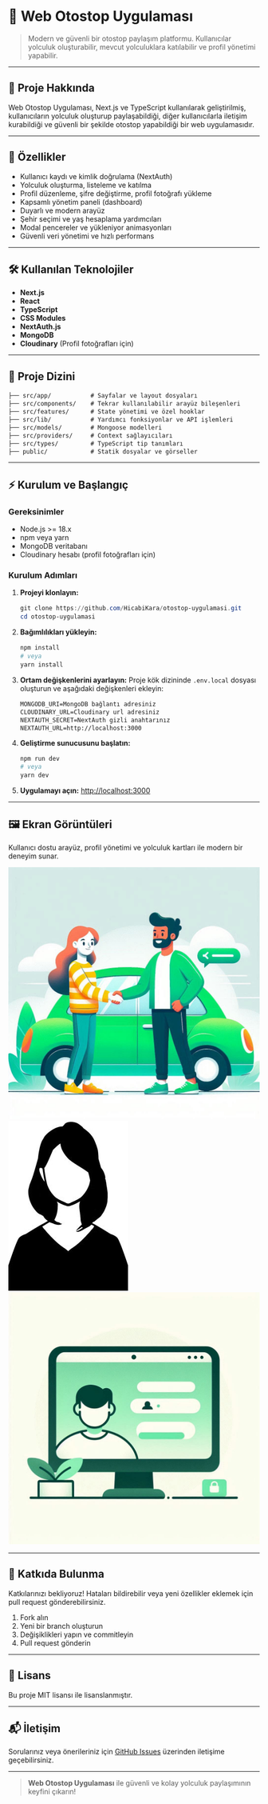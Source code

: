 # 🚗 Web Otostop Uygulaması

> Modern ve güvenli bir otostop paylaşım platformu. Kullanıcılar yolculuk oluşturabilir, mevcut yolculuklara katılabilir ve profil yönetimi yapabilir.

---

## 📌 Proje Hakkında
Web Otostop Uygulaması, Next.js ve TypeScript kullanılarak geliştirilmiş, kullanıcıların yolculuk oluşturup paylaşabildiği, diğer kullanıcılarla iletişim kurabildiği ve güvenli bir şekilde otostop yapabildiği bir web uygulamasıdır.

---

## 🚀 Özellikler
- Kullanıcı kaydı ve kimlik doğrulama (NextAuth)
- Yolculuk oluşturma, listeleme ve katılma
- Profil düzenleme, şifre değiştirme, profil fotoğrafı yükleme
- Kapsamlı yönetim paneli (dashboard)
- Duyarlı ve modern arayüz
- Şehir seçimi ve yaş hesaplama yardımcıları
- Modal pencereler ve yükleniyor animasyonları
- Güvenli veri yönetimi ve hızlı performans

---

## 🛠️ Kullanılan Teknolojiler
- **Next.js**
- **React**
- **TypeScript**
- **CSS Modules**
- **NextAuth.js**
- **MongoDB**
- **Cloudinary** (Profil fotoğrafları için)

---

## 📂 Proje Dizini
```
├── src/app/           # Sayfalar ve layout dosyaları
├── src/components/    # Tekrar kullanılabilir arayüz bileşenleri
├── src/features/      # State yönetimi ve özel hooklar
├── src/lib/           # Yardımcı fonksiyonlar ve API işlemleri
├── src/models/        # Mongoose modelleri
├── src/providers/     # Context sağlayıcıları
├── src/types/         # TypeScript tip tanımları
├── public/            # Statik dosyalar ve görseller
```

---

## ⚡ Kurulum ve Başlangıç

### Gereksinimler
- Node.js >= 18.x
- npm veya yarn
- MongoDB veritabanı
- Cloudinary hesabı (profil fotoğrafları için)

### Kurulum Adımları
1. **Projeyi klonlayın:**
   ```powershell
   git clone https://github.com/HicabiKara/otostop-uygulamasi.git
   cd otostop-uygulamasi
   ```
2. **Bağımlılıkları yükleyin:**
   ```powershell
   npm install
   # veya
   yarn install
   ```
3. **Ortam değişkenlerini ayarlayın:**
   Proje kök dizininde `.env.local` dosyası oluşturun ve aşağıdaki değişkenleri ekleyin:
   ```env
   MONGODB_URI=MongoDB bağlantı adresiniz
   CLOUDINARY_URL=Cloudinary url adresiniz
   NEXTAUTH_SECRET=NextAuth gizli anahtarınız
   NEXTAUTH_URL=http://localhost:3000
   ```
4. **Geliştirme sunucusunu başlatın:**
   ```powershell
   npm run dev
   # veya
   yarn dev
   ```
5. **Uygulamayı açın:**
   [http://localhost:3000](http://localhost:3000)

---

## 🖼️ Ekran Görüntüleri
Kullanıcı dostu arayüz, profil yönetimi ve yolculuk kartları ile modern bir deneyim sunar.

![Giriş Ekranı](public/hero.jpg)
![Profil](public/female-avatar.png)
![Yolculuk Kartı](public/feature-img1.jpg)

---

## 🤝 Katkıda Bulunma
Katkılarınızı bekliyoruz! Hataları bildirebilir veya yeni özellikler eklemek için pull request gönderebilirsiniz.

1. Fork alın
2. Yeni bir branch oluşturun
3. Değişiklikleri yapın ve commitleyin
4. Pull request gönderin

---

## 📄 Lisans
Bu proje MIT lisansı ile lisanslanmıştır.

---

## 📬 İletişim
Sorularınız veya önerileriniz için [GitHub Issues](https://github.com/HicabiKara/otostop-uygulamasi/issues) üzerinden iletişime geçebilirsiniz.

---

> **Web Otostop Uygulaması** ile güvenli ve kolay yolculuk paylaşımının keyfini çıkarın!
